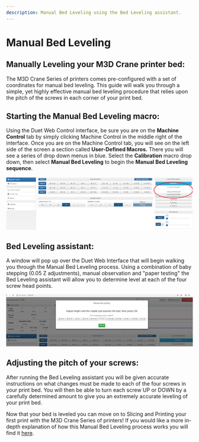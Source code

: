 ```yaml
---
description: Manual Bed Leveling using the Bed Leveling assistant.
---
```


# Manual Bed Leveling

## Manually Leveling your M3D Crane printer bed:

The M3D Crane Series of printers comes pre-configured with a set of coordinates for manual bed leveling. This guide will walk you through a simple, yet highly effective manual bed leveling procedure that relies upon the pitch of the screws in each corner of your print bed.

## Starting the Manual Bed Leveling macro:

Using the Duet Web Control interface, be sure you are on the **Machine Control** tab by simply clicking Machine Control in the middle right of the interface. Once you are on the Machine Control tab, you will see on the left side of the screen a section called **User-Defined Macros.** There you will see a series of drop down menus in blue. Select the **Calibration** macro drop down, then select **Manual Bed Leveling** to begin the **Manual Bed Leveling sequence**.  

![](../.gitbook/assets/duet8%20%281%29.png)

## Bed Leveling assistant:

A window will pop up over the Duet Web Interface that will begin walking you through the Manual Bed Leveling process. Using a combination of baby stepping \(0.05 Z adjustments\), manual observation and "paper testing" the Bed Leveling assistant will allow you to determine level at each of the four screw head points. 

![Manual Bed Leveling Assistant ](../.gitbook/assets/bedlevel1.png)

## Adjusting the pitch of your screws:

After running the Bed Leveling assistant you will be given accurate instructions on what changes must be made to each of the four screws in your print bed. You will then be able to turn each screw UP or DOWN by a carefully determined amount to give you an extremely accurate leveling of your print bed.  

Now that your bed is leveled you can move on to Slicing and Printing your first print with the M3D Crane Series of printers! If you would like a more in-depth explanation of how this Manual Bed Leveling process works you will find it [here](https://duet3d.dozuki.com/Wiki/Using_the_manual_bed_levelling_assistant). 

